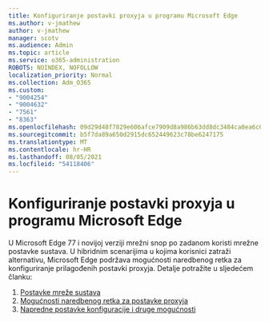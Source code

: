 ```yaml
---
title: Konfiguriranje postavki proxyja u programu Microsoft Edge
ms.author: v-jmathew
author: v-jmathew
manager: scotv
ms.audience: Admin
ms.topic: article
ms.service: o365-administration
ROBOTS: NOINDEX, NOFOLLOW
localization_priority: Normal
ms.collection: Adm_O365
ms.custom:
- "9004254"
- "9004632"
- "7561"
- "8363"
ms.openlocfilehash: 09d29d48f7829e606afce7909d8a986b63dd8dc3484ca0ea6c07af60bc8f1a23
ms.sourcegitcommit: b5f7da89a650d2915dc652449623c78be6247175
ms.translationtype: MT
ms.contentlocale: hr-HR
ms.lasthandoff: 08/05/2021
ms.locfileid: "54118406"
---
```

# <a name="use-command-line-options-to-configure-proxy-settings-in-microsoft-edge"></a>Konfiguriranje postavki proxyja u programu Microsoft Edge

U Microsoft Edge 77 i novijoj verziji mrežni snop po zadanom koristi mrežne postavke sustava. U hibridnim scenarijima u kojima korisnici zatraži alternativu, Microsoft Edge podržava mogućnosti naredbenog retka za konfiguriranje prilagođenih postavki proxyja. Detalje potražite u sljedećem članku:

1. [Postavke mreže sustava](https://go.microsoft.com/fwlink/?linkid=2133962)
2. [Mogućnosti naredbenog retka za postavke proxyja](https://go.microsoft.com/fwlink/?linkid=2134292)
3. [Napredne postavke konfiguracije i druge mogućnosti](https://go.microsoft.com/fwlink/?linkid=2134293)
